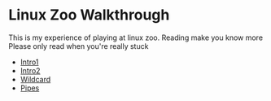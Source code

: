 # Linux Zoo Walkthrough

This is my experience of playing at linux zoo. Reading make you know more<br/>
Please only read when you're really stuck

* [Intro1](https://github.com/kh4nt99/linuxzoo_centOS_Walkthrough/tree/master/intro1/readme.md)
* [Intro2](https://github.com/kh4nt99/linuxzoo_centOS_Walkthrough/tree/master/intro2/README.md)
* [Wildcard](https://github.com/kh4nt99/linuxzoo_centOS_Walkthrough/tree/master/wildcards/README.md)
* [Pipes](https://github.com/kh4nt99/linuxzoo_centOS_Walkthrough/tree/master/pipes)
